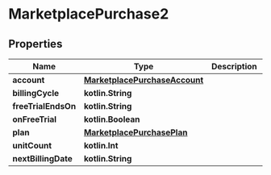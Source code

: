 
# MarketplacePurchase2

## Properties
Name | Type | Description | Notes
------------ | ------------- | ------------- | -------------
**account** | [**MarketplacePurchaseAccount**](MarketplacePurchaseAccount.md) |  | 
**billingCycle** | **kotlin.String** |  | 
**freeTrialEndsOn** | **kotlin.String** |  | 
**onFreeTrial** | **kotlin.Boolean** |  | 
**plan** | [**MarketplacePurchasePlan**](MarketplacePurchasePlan.md) |  | 
**unitCount** | **kotlin.Int** |  | 
**nextBillingDate** | **kotlin.String** |  |  [optional]



